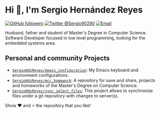 # Hi 👋, I'm Sergio Hernández Reyes

[![GitHub followers](https://img.shields.io/github/followers/SergioHdzReyes?label=SergioHdzReyes&logo=github&style=flat-square)](https://github.com/SergioHdzReyes?tab=followers)
[![Twitter @Sergio90290](https://img.shields.io/twitter/follow/Sergio90290?label=%40Sergio90290&logo=twitter&style=flat-square)](https://twitter.com/Sergio90290)
[![Email](https://img.shields.io/badge/sergio.hdzreyes%40gmail.com-mail-blueviolet?style=flat-square)](mailto://eclipxe13@gmail.com)

Husband, father and student of Master's Degree in Computer Science. Software Developer focused in low level programming, looking for the embedded systems area.

## Personal and community Projects

- [`SergioHdzReyes/emacs_configuration`](https://github.com/SergioHdzReyes/emacs_configuration):
  My Emacs keyboard and environment configurations.
- [`SergioHdzReyes/mcc_homework`](https://github.com/SergioHdzReyes/mcc_homework):
  A repository for save and share, projects and homeworks of the Master's Degree on Computer Science.
- [`SergioHdzReyes/sync_select_files`](https://github.com/SergioHdzReyes/sync_select_files):
  This project allows to synchronize files under a git repository with changes to server(s).

Show :heart: and :star: the repository that you like!

<!--
**SergioHdzReyes/SergioHdzReyes** is a ✨ _special_ ✨ repository because its `README.md` (this file) appears on your GitHub profile.

Here are some ideas to get you started:

- 🔭 I’m currently working on ...
- 🌱 I’m currently learning ...
- 👯 I’m looking to collaborate on ...
- 🤔 I’m looking for help with ...
- 💬 Ask me about ...
- 📫 How to reach me: ...
- 😄 Pronouns: ...
- ⚡ Fun fact: ...
-->
